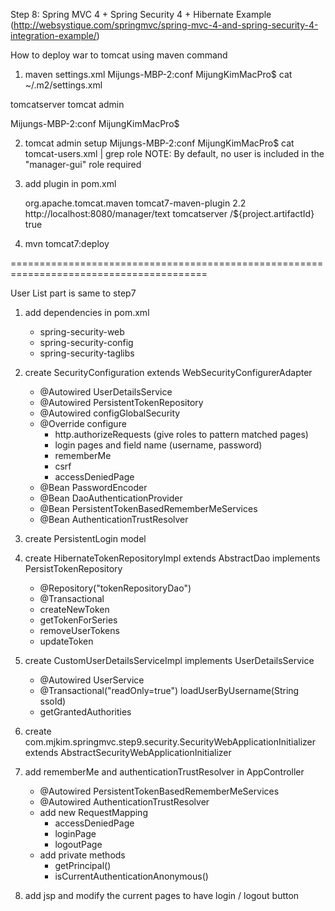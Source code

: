 Step 8: Spring MVC 4 + Spring Security 4 + Hibernate Example
(http://websystique.com/springmvc/spring-mvc-4-and-spring-security-4-integration-example/)

How to deploy war to tomcat using maven command

1. maven settings.xml
Mijungs-MBP-2:conf MijungKimMacPro$ cat ~/.m2/settings.xml
<settings>
  <servers>
    <server>
      <id>tomcatserver</id>
      <username>tomcat</username>
      <password>admin</password>
    </server>
  </servers>
</settings>

Mijungs-MBP-2:conf MijungKimMacPro$

2. tomcat admin setup
Mijungs-MBP-2:conf MijungKimMacPro$ cat tomcat-users.xml | grep role
  NOTE:  By default, no user is included in the "manager-gui" role required
<role rolename="manager-script"/>
<role rolename="manager-gui"/>
<user username="tomcat" password="admin" roles="manager-script"/>
<user username="manager" password="admin" roles="manager-gui"/>

3. add plugin in pom.xml
      <!-- mvn tomcat7:deploy -->
      <plugin>
        <groupId>org.apache.tomcat.maven</groupId>
        <artifactId>tomcat7-maven-plugin</artifactId>
        <version>2.2</version>
        <configuration>
          <url>http://localhost:8080/manager/text</url>
          <server>tomcatserver</server>
          <path>/${project.artifactId}</path>
          <update>true</update>
        </configuration>
      </plugin>

4. mvn tomcat7:deploy





========================================================================================

User List part is same to step7

1. add dependencies in pom.xml
    * spring-security-web
    * spring-security-config
    * spring-security-taglibs

2. create SecurityConfiguration extends WebSecurityConfigurerAdapter
    * @Autowired UserDetailsService
    * @Autowired PersistentTokenRepository
    * @Autowired configGlobalSecurity
    * @Override configure
        * http.authorizeRequests (give roles to pattern matched pages)
        * login pages and field name (username, password)
        * rememberMe
        * csrf
        * accessDeniedPage
    * @Bean PasswordEncoder
    * @Bean DaoAuthenticationProvider
    * @Bean PersistentTokenBasedRememberMeServices
    * @Bean AuthenticationTrustResolver

3. create PersistentLogin model

4. create HibernateTokenRepositoryImpl extends AbstractDao implements PersistTokenRepository
    * @Repository("tokenRepositoryDao")
    * @Transactional
    * createNewToken
    * getTokenForSeries
    * removeUserTokens
    * updateToken

5. create CustomUserDetailsServiceImpl implements UserDetailsService
    * @Autowired UserService
    * @Transactional("readOnly=true") loadUserByUsername(String ssoId)
    * getGrantedAuthorities

6. create com.mjkim.springmvc.step9.security.SecurityWebApplicationInitializer extends AbstractSecurityWebApplicationInitializer

7. add rememberMe and authenticationTrustResolver in AppController
    * @Autowired PersistentTokenBasedRememberMeServices
    * @Autowired AuthenticationTrustResolver
    * add new RequestMapping
        * accessDeniedPage
        * loginPage
        * logoutPage
    * add private methods
        * getPrincipal()
        * isCurrentAuthenticationAnonymous()

8. add jsp and modify the current pages to have login / logout button

